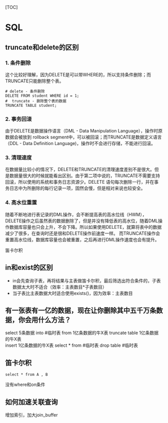 [TOC]

# SQL

## truncate和delete的区别

### 1. 条件删除

这个比较好理解，因为DELETE是可以带WHERE的，所以支持条件删除；而TRUNCATE只能删除整个表。

```
# delete - 条件删除
DELETE FROM student WHERE id = 1;
#  truncate - 删除整个表的数据
TRUNCATE TABLE student;
```

### 2. 事务回滚

由于DELETE是数据操作语言（DML - Data Manipulation Language），操作时原数据会被放到 rollback segment中，可以被回滚；而TRUNCATE是数据定义语言（DDL - Data Definition Language)，操作时不会进行存储，不能进行回滚。


### 3. 清理速度

在数据量比较小的情况下，DELETE和TRUNCATE的清理速度差别不是很大。但是数据量很大的时候就能看出区别。由于第二项中说的，TRUNCATE不需要支持回滚，所以使用的系统和事务日志资源少。DELETE 语句每次删除一行，并在事务日志中为所删除的每行记录一项，固然会慢，但是相对来说也较安全。

### 4. 高水位重置

随着不断地进行表记录的DML操作，会不断提高表的高水位线（HWM），DELETE操作之后虽然表的数据删除了，但是并没有降低表的高水位，随着DML操作数据库容量也只会上升，不会下降。所以如果使用DELETE，就算将表中的数据减少了很多，在查询时还是很和DELETE操作前速度一样。
 而TRUNCATE操作会重置高水位线，数据库容量也会被重置，之后再进行DML操作速度也会有提升。

笛卡尔积




## in和exist的区别

- in会先查询子表，再将结果与主表做笛卡尔积，最后筛选出符合条件的，子表数据太大时不适合（效率：主表数目*子表数目）
- 当子表比主表数据大时适合使用exists()，因为效率：主表数目



## 有一张表有一亿的数据，现在让你删除其中五千万条数据，你会用什么方法？

select 5条数据 into #临时表 from 1亿条数据的牛X表
truncate table 1亿条数据的牛X表     
insert 1亿条数据的牛X表 select * from #临时表
drop table #临时表

## 笛卡尔积

	select * from A , B

没有where和on条件


## 如何加速关联查询

增加索引，加大join_buffer

